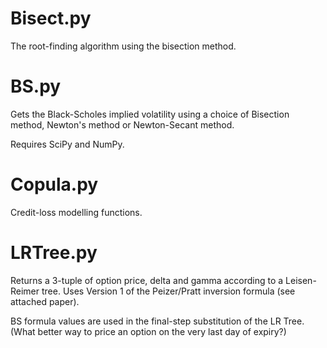 Bisect.py
=================
The root-finding algorithm using the bisection method.

BS.py
========
Gets the Black-Scholes implied volatility using a choice of Bisection method, Newton's method or Newton-Secant method.

Requires SciPy and NumPy.

Copula.py
=======
Credit-loss modelling functions.

LRTree.py
=======
Returns a 3-tuple of option price, delta and gamma according to a Leisen-Reimer tree.
Uses Version 1 of the Peizer/Pratt inversion formula (see attached paper).

BS formula values are used in the final-step substitution of the LR Tree.
(What better way to price an option on the very last day of expiry?)
